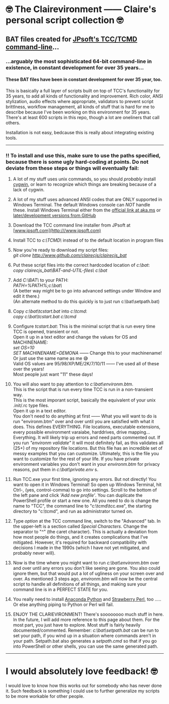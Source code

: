 # 🤓 The Clairevironment —— Claire's personal script collection 🤓

## BAT files created for [JPsoft's TCC/TCMD command-line](http://www.JPSoft.com)...

### ...arguably the most sophisticated 64-bit command-line in existence, in constant development for over 35 years...

#### These BAT files have been in constant development for over 35 year, too.

This is basically a full layer of scripts built on top of TCC's functionality for 35 years, to add all kinds of functionality and improvement. Rich color, ANSI stylization, audio effects where appropriate, validators to prevent script brittlness, workflow management, all kinds of stuff that is hard for me to describe because I've been working on this environment for 35 years. There's at least 600 scripts in this repo, though a lot are oneliners that call others.

Installation is not easy, bedcause this is really about integrating existing tools.



---------------------------------


### ‼ To install and use this, make sure to use the paths specified, because there is some ugly hard-coding at points. Do not deviate from these steps or things will eventually fail:

1. A lot of my stuff uses unix commands, so you should <em>probably</em> install [cygwin](https://www.cygwin.com/install.html), or learn to recognize which things are breaking because of a lack of cygwin.

1. A lot of my stuff uses advanced ANSI codes that are ONLY supported in Windows Terminal.  The default Windows console can *NOT* handle these.  Install Windows Terminal either from the [official link at aka.ms](https://aka.ms/terminal) or [later/development versions from GitHub](https://github.com/microsoft/terminal)

1. Download the TCC command line installer from JPsoft at [www.jpsoft.com](http:///www.jpsoft.com)

1. Install TCC to <em>c:\TCMD\ </em>instead of to the default location in program files

1. Now you're ready to download my script files:<BR>
   <em>git clone http://www.github.com/clairecjs/clairecjs_bat</em>

1. Put these script files into the correct hardcoded location of *c:\bat*:<br>
   <em>copy clairecjs_bat\BAT-and-UTIL-files\ c:\bat</em>

1. Add <em>C:\BAT\ </em>to your PATH:<BR>
   <em>PATH=%PATH%;c:\bat\ </em><BR>
   (A better way might be to go into advanced settings under Window and edit it there.)<BR>
   (An alternate method to do this quickly is to just run c:\bat\setpath.bat)

1. Copy *c:\bat\tcstart.bat* into *c:\tcmd*:<BR>
   <em>copy c:\bat\tcstart.bat c:\tcmd</em>

1. Configure *tcstart.bat*:    This is the minimal script that is run every time TCC is opened, transient or not.<BR>
   Open it up in a text editor and change the values for OS and MACHINENAME:<BR>
   <em>set OS=10</em><BR>
   <em>SET MACHINENAME=DEMONA</em> —— Change this to your machinename! Or just use the same name as me 😅<BR>
   Valid OS values are 95/98/XP/ME/2K/7/10/11 —— I've used all of these over the years!<BR>
   Most people just want "11" these days!<BR>

1. You will also want to pay attention to *c:\bat\environm.btm*.<br>
	This is the script that is run every time TCC is run in a non-transient way.<BR>
	This is the most imporant script, basically the equivalent of your unix .init/.rc type files.<BR>
	Open it up in a text editor.<br>
	You don't need to do anything at first —— What you will want to do is run "environm.btm" over and over until you are satisfied with what it does. This defines EVERYTHING. File locations, executable extensions, every possible environment varaiabe, harddrives, drive mapping... Everything. It will likely trip up errors and need parts commented out. If you run<em> "environm validate" </em>it will most definitely fail, as this validates all (25+) of my repository file locations.  But this file has an incredible set of messy examples that you can customize. Ultimately, this is the file you want to customize for the rest of your life. If you have private environment variables you don't want in your <EM>environm.btm </EM>for privacy reasons, put them in <EM>c:\bat\private.env </EM>s.

1. Run TCC.exe your first time, ignoring any errors.  But not directly!  You want to open it in Windows Terminal!   So open up Windows Terminal, hit Ctrl-, (yes, control-comma) to go into settings. Scroll to the bottom of the left pane and click <em>'Add new profile'</em>. You can duplicate the PowerShell profile or start a new one.  All you need to do is change the name to "TCC", the command line to "c:\tcmd\tcc.exe", the starting directory to "c:\tcmd", and run as administrator turned on.

1. Type <em>option</em> at the TCC command line, switch to the "Advanced" tab.  In the upper-left is a section called *Special Characters*.  Change the separator to "^" (the caret character). This is actually a deviation from how most people do things, and it creates complications that I've mitigated. However, it's required for backward compatibility with decisions I made in the 1990s (which I have not yet mitigated, and probably never will).

1. Now is the time where you might want to run *c:\bat\environm.btm* over and over until any errors you don't like seeing are gone. You also could ignore them, but that would put a lot of ugliness on your screen over and over.  As mentioned 3 steps ago, *environm.btm* will now be the central script to handle all definitions of all things, and making sure your command line is in a PERFECT STATE for you.

1. You really need to install [Anaconda Python](https://www.anaconda.com/download) and [Strawberry Perl](https://strawberryperl.com), too ..... Or else anything piping to Python or Perl will fail.

1. ENJOY THE CLARIEVIRONMENT!  There's soooooooo much stuff in here. In the future, I will add more reference to this page about them. For the most part, you just have to explore. Most stuff is fairly heavily documented/commented.
   Remember: *c:\bat\setpath.bat* can be run to set your path, if you wind up in a situation where commands aren't in your path. 
   Setpath.bat also generates a *setpath.cmd* so that if you go into PowerShell or other shells, you can use the same generated path.



---------------------------------


# I would absolutely love feedback! 🤓

I would love to know how this works out for somebody who has never done it. Such feedback is something I could use to further generalize my scripts to be more workable for other people.


